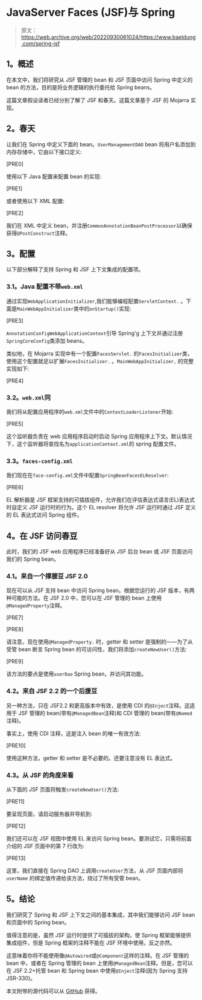 # JavaServer Faces (JSF)与 Spring

> 原文：<https://web.archive.org/web/20220930061024/https://www.baeldung.com/spring-jsf>

## **1。概述**

在本文中，我们将研究从 JSF 管理的 bean 和 JSF 页面中访问 Spring 中定义的 bean 的方法，目的是将业务逻辑的执行委托给 Spring beans。

这篇文章假设读者已经分别了解了 JSF 和春天。这篇文章基于 JSF 的 Mojarra 实现。

## **2。春天**

让我们在 Spring 中定义下面的 bean。`UserManagementDAO` bean 将用户名添加到内存存储中，它由以下接口定义:

[PRE0]

使用以下 Java 配置来配置 bean 的实现:

[PRE1]

或者使用以下 XML 配置:

[PRE2]

我们在 XML 中定义 bean，并注册`CommonAnnotationBeanPostProcessor`以确保获得`@PostConstruct`注释。

## **3。配置**

以下部分解释了支持 Spring 和 JSF 上下文集成的配置项。

### **3.1。Java 配置不带`web.xml`**

通过实现`WebApplicationInitializer`,我们能够编程配置`ServletContext.` 。下面是`MainWebAppInitializer`类中的`onStartup()`实现:

[PRE3]

`AnnotationConfigWebApplicationContext`引导 Spring'g 上下文并通过注册`SpringCoreConfig`类添加 beans。

类似地，在 Mojarra 实现中有一个配置`FacesServlet.` 的`FacesInitializer`类，使用这个配置就足以扩展`FacesInitializer.` 。`MainWebAppInitializer,` 的完整实现如下:

[PRE4]

### **3.2。`web.xml`同**

我们将从配置应用程序的`web.xml`文件中的`ContextLoaderListener`开始:

[PRE5]

这个监听器负责在 web 应用程序启动时启动 Spring 应用程序上下文。默认情况下，这个监听器将查找名为`applicationContext.xml`的 spring 配置文件。

### **3.3。`faces-config.xml`**

我们现在在`face-config.xml`文件中配置`SpringBeanFacesELResolver`:

[PRE6]

EL 解析器是 JSF 框架支持的可插拔组件，允许我们在评估表达式语言(EL)表达式时自定义 JSF 运行时的行为。这个 EL resolver 将允许 JSF 运行时通过 JSF 定义的 EL 表达式访问 Spring 组件。

## **4。在 JSF 访问春豆**

此时，我们的 JSF web 应用程序已经准备好从 JSF 后台 bean 或 JSF 页面访问我们的 Spring bean。

### **4.1。来自一个撑腰豆 JSF 2.0**

现在可以从 JSF 支持 bean 中访问 Spring bean。根据您运行的 JSF 版本，有两种可能的方法。在 JSF 2.0 中，您可以在 JSF 管理的 bean 上使用`@ManagedProperty`注释。

[PRE7]

[PRE8]

请注意，现在使用`@ManagedProperty.`
时，getter 和 setter 是强制的——为了从受管 bean 断言 Spring bean 的可访问性，我们将添加`createNewUser()`方法:

[PRE9]

该方法的要点是使用`userDao` Spring bean，并访问其功能。

### **4.2。来自 JSF 2.2** 的一个后援豆

另一种方法，只在 JSF2.2 和更高版本中有效，是使用 CDI 的`@Inject`注释。这适用于 JSF 管理的 bean(带有`@ManagedBean`注释)和 CDI 管理的 bean(带有`@Named`注释)。

事实上，使用 CDI 注释，这是注入 bean 的唯一有效方法:

[PRE10]

使用这种方法，getter 和 setter 是不必要的。还要注意没有 EL 表达式。

### **4.3。从 JSF 的角度来看**

从下面的 JSF 页面将触发`createNewUser()`方法:

[PRE11]

要呈现页面，请启动服务器并导航到:

[PRE12]

我们还可以在 JSF 视图中使用 EL 来访问 Spring bean。要测试它，只需将前面介绍的 JSF 页面中的第 7 行改为:

[PRE13]

这里，我们直接在 Spring DAO 上调用`createUser`方法，从 JSF 页面内部将`userName` 的绑定值传递给该方法，绕过了所有受管 bean。

## **5。结论**

我们研究了 Spring 和 JSF 上下文之间的基本集成，其中我们能够访问 JSF bean 和页面中的 Spring bean。

值得注意的是，虽然 JSF 运行时提供了可插拔的架构，使 Spring 框架能够提供集成组件，但是 Spring 框架的注释不能在 JSF 环境中使用，反之亦然。

这意味着你将不能使用像`@Autowired`或`@Component`这样的注释。在 JSF 管理的 bean 中，或者在 Spring 管理的 bean 上使用`@ManagedBean`注释。但是，您可以在 JSF 2.2+托管 bean 和 Spring bean 中使用`@Inject`注释(因为 Spring 支持 JSR-330)。

本文附带的源代码可以从 [GitHub](https://web.archive.org/web/20220118052106/https://github.com/eugenp/tutorials/tree/master/jsf) 获得。